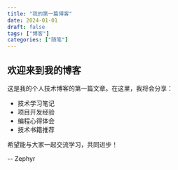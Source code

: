 ```yaml
---
title: "我的第一篇博客"
date: 2024-01-01
draft: false
tags: ["博客"]
categories: ["随笔"]
---
```


## 欢迎来到我的博客

这是我的个人技术博客的第一篇文章。在这里，我将会分享：

- 技术学习笔记
- 项目开发经验
- 编程心得体会
- 技术书籍推荐

希望能与大家一起交流学习，共同进步！

-- Zephyr